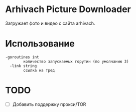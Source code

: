 # Arhivach Picture Downloader
Загружает фото и видео с сайта arhivach.

# Использование
```console
-goroutines int
    	количество запускаемых горутин (по умолчанию 3)
  -link string
    	ссылка на тред
```

# TODO
-[ ] Добавить поддержку прокси/TOR
